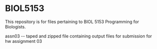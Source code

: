 # BIOL5153
This repository is for files pertaining to BIOL 5153 Programming for Biologists.

assn03 -- taped and zipped file containing output files for submission for hw assignment 03

